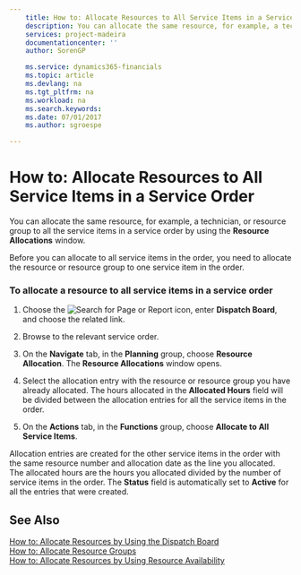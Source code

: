 ```yaml
---
    title: How to: Allocate Resources to All Service Items in a Service Order | Microsoft Docs
    description: You can allocate the same resource, for example, a technician, or resource group to all the service items in a service order by using the **Resource Allocations** window.
    services: project-madeira
    documentationcenter: ''
    author: SorenGP

    ms.service: dynamics365-financials
    ms.topic: article
    ms.devlang: na
    ms.tgt_pltfrm: na
    ms.workload: na
    ms.search.keywords:
    ms.date: 07/01/2017
    ms.author: sgroespe

---
```

# How to: Allocate Resources to All Service Items in a Service Order
You can allocate the same resource, for example, a technician, or resource group to all the service items in a service order by using the **Resource Allocations** window.  
  
 Before you can allocate to all service items in the order, you need to allocate the resource or resource group to one service item in the order.  
  
### To allocate a resource to all service items in a service order  
  
1.  Choose the ![Search for Page or Report](media/ui-search/search_small.png "Search for Page or Report icon") icon, enter **Dispatch Board**, and choose the related link.  
  
2.  Browse to the relevant service order.  
  
3.  On the **Navigate** tab, in the **Planning** group, choose **Resource Allocation**. The **Resource Allocations** window opens.  
  
4.  Select the allocation entry with the resource or resource group you have already allocated. The hours allocated in the **Allocated Hours** field will be divided between the allocation entries for all the service items in the order.  
  
5.  On the **Actions** tab, in the **Functions** group, choose **Allocate to All Service Items**.  
  
 Allocation entries are created for the other service items in the order with the same resource number and allocation date as the line you allocated. The allocated hours are the hours you allocated divided by the number of service items in the order. The **Status** field is automatically set to **Active** for all the entries that were created.  
  
## See Also  
 [How to: Allocate Resources by Using the Dispatch Board](../how-to-allocate-resources-by-using-the-dispatch-board.md)   
 [How to: Allocate Resource Groups](../how-to-allocate-resource-groups.md)   
 [How to: Allocate Resources by Using Resource Availability](../how-to-allocate-resources-by-using-resource-availability.md)